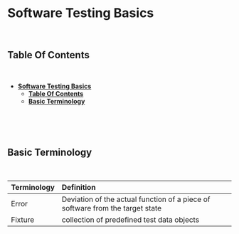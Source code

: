 # **Software Testing Basics**
<br>

## **Table Of Contents**
<br>

- [**Software Testing Basics**](#software-testing-basics)
  - [**Table Of Contents**](#table-of-contents)
  - [**Basic Terminology**](#basic-terminology)

<br>
<br>
<br>

## **Basic Terminology**
<br>

|Terminology |Definition
|:-----------|:-----------------------------------------------------------------------------
|Error       |Deviation of the actual function of a piece of software from the target state
|Fixture     |collection of predefined test data objects


